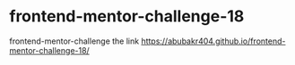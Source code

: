 # frontend-mentor-challenge-18
 frontend-mentor-challenge the link https://abubakr404.github.io/frontend-mentor-challenge-18/
